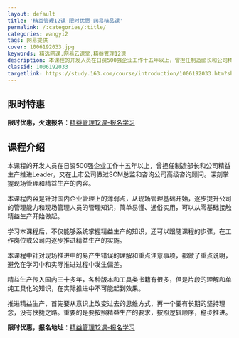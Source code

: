 ```yaml
---
layout: default
title: '精益管理12课-限时优惠-网易精品课'
permalink: /:categories/:title/
categories: wangyi2
tags: 网易提供
cover: 1006192033.jpg
keywords: 精选网课,网易云课堂,精益管理12课
description: 本课程的开发人员在日资500强企业工作十五年以上，曾担任制造部长和公司精益生产推进Leader，又在上市公司做过SCM总
classid: 1006192033
targetlink: https://study.163.com/course/introduction/1006192033.htm?share=1&shareId=1025206652&utm_campaign=share&utm_medium=iphoneShare&utm_source=&utm_u=1025206652
---
```


## 限时特惠

**限时优惠，火速报名**：[精益管理12课-报名学习](https://study.163.com/course/introduction/1006192033.htm?share=1&shareId=1025206652&utm_campaign=share&utm_medium=iphoneShare&utm_source=&utm_u=1025206652)

## 课程介绍

本课程的开发人员在日资500强企业工作十五年以上，曾担任制造部长和公司精益生产推进Leader，又在上市公司做过SCM总监和咨询公司高级咨询顾问。深刻掌握现场管理和精益生产的内容。

本课程内容是针对国内企业管理上的薄弱点，从现场管理基础开始，逐步提升公司的管理能力和现场管理人员的管理知识，简单易懂、通俗实用，可以从零基础接触精益生产开始做起。

学习本课程后，不仅能够系统掌握精益生产的知识，还可以跟随课程的步骤，在工作岗位或公司内逐步推进精益生产的实施。

本课程中针对现场推进中的易产生错误的理解和重点注意事项，都做了重点说明，避免在学习中和实际推进过程中发生偏差。

精益生产传入国内三十多年，各种版本和工具类书籍有很多，但是片段的理解和单纯工具化的知识，在实际推进中不可能起到效果。

推进精益生产，首先要从意识上改变过去的思维方式，再一个要有长期的坚持理念，没有快捷之路。重要的是要按照精益生产的要求，按照逻辑顺序，稳步推进。

**限时优惠，报名地址**：[精益管理12课-报名学习](https://study.163.com/course/introduction/1006192033.htm?share=1&shareId=1025206652&utm_campaign=share&utm_medium=iphoneShare&utm_source=&utm_u=1025206652)

